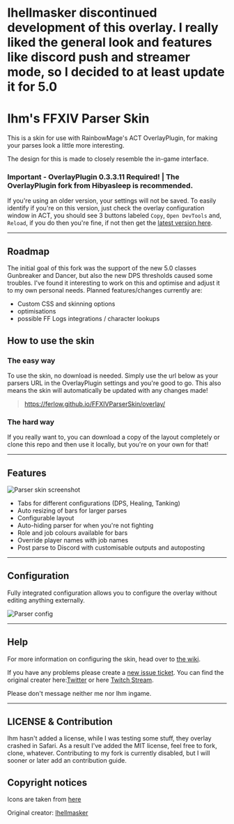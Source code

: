 # Ihellmasker discontinued development of this overlay. I really liked the general look and features like discord push and streamer mode, so I decided to at least update it for 5.0

# Ihm's FFXIV Parser Skin

This is a skin for use with RainbowMage's ACT OverlayPlugin, for making your parses look a little more interesting.

The design for this is made to closely resemble the in-game interface.

### Important - OverlayPlugin 0.3.3.11 Required! | The OverlayPlugin fork from Hibyasleep is recommended.

If you're using an older version, your settings will not be saved. To easily identify if you're on this version, just check the overlay configuration window in ACT, you should see 3 buttons labeled `Copy`, `Open DevTools` and, `Reload`, if you do then you're fine, if not then get the [latest version here](https://github.com/hibiyasleep/OverlayPlugin/releases/tag/0.3.3.11).

---

## Roadmap

The initial goal of this fork was the support of the new 5.0 classes Gunbreaker and Dancer, but also the new DPS thresholds caused some troubles.
I've found it interesting to work on this and optimise and adjust it to my own personal needs.
Planned features/changes currently are:

* Custom CSS and skinning options
* optimisations 
* possible FF Logs integrations / character lookups


## How to use the skin

### The easy way

To use the skin, no download is needed. Simply use the url below as your parsers URL in the OverlayPlugin settings and you're good to go. This also means the skin will automatically be updated with any changes made!

> https://ferlow.github.io/FFXIVParserSkin/overlay/

### The hard way

If you really want to, you can download a copy of the layout completely or clone this repo and then use it locally, but you're on your own for that!

---

## Features

![Parser skin screenshot](http://pub.andysthings.com/parser/parser.png)

* Tabs for different configurations (DPS, Healing, Tanking)
* Auto resizing of bars for larger parses
* Configurable layout
* Auto-hiding parser for when you're not fighting
* Role and job colours available for bars
* Override player names with job names
* Post parse to Discord with customisable outputs and autoposting

---

## Configuration

Fully integrated configuration allows you to configure the overlay without editing anything externally.

![Parser config](http://pub.andysthings.com/parser/settings-general.png)

---

## Help

For more information on configuring the skin, head over to [the wiki](https://github.com/Ihellmasker/FFXIVParserSkin/wiki).

If you have any problems please create a [new issue ticket](https://github.com/Ihellmasker/FFXIVParserSkin/issues).
You can find the original creater here:[Twitter](https://twitter.com/ihellmasker) or here [Twitch Stream](https://twitch.tv/ihellmasker).

Please don't message neither me nor Ihm ingame.

---

## LICENSE & Contribution

Ihm hasn't added a license, while I was testing some stuff, they overlay crashed in Safari. As a result I've added the MIT license, feel free to fork, clone, whatever. 
Contributing to my fork is currently disabled, but I will sooner or later add an contribution guide.

## Copyright notices

Icons are taken from [here](https://ffxiv.gamerescape.com/wiki/Dictionary_of_Icons)

Original creator: [Ihellmasker](https://github.com/Ihellmasker/FFXIVParserSkin)